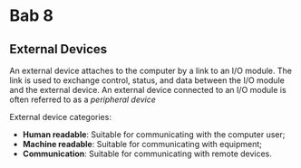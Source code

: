# Bab 8

## External Devices

An external device attaches to the computer by a link to an I/O module. The link is used to exchange control, status, and data between the I/O module and the external device. An external device connected to an I/O module is often referred to as a *peripheral device*

External device categories:

- **Human readable**: Suitable for communicating with the computer user;
- **Machine readable**: Suitable for communicating with equipment;
- **Communication**: Suitable for communicating with remote devices.
